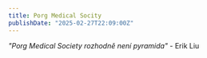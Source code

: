 ```yaml
---
title: Porg Medical Socity 
publishDate: "2025-02-27T22:09:00Z"
---
```


*"Porg Medical Society rozhodně není pyramida"* - Erik Liu